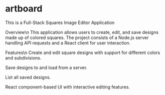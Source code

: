 # artboard

This is a Full-Stack Squares Image Editor Application

Overview\n
This application allows users to create, edit, and save designs made up of colored squares. The project consists of a Node.js server handling API requests and a React client for user interaction.

Features\n
Create and edit square designs with support for different colors and subdivisions.

Save designs to and load from a server.

List all saved designs.

React component-based UI with interactive editing features.
